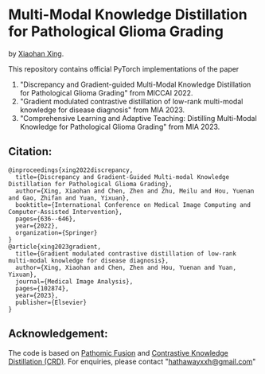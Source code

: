 # Multi-Modal Knowledge Distillation for Pathological Glioma Grading

by [Xiaohan Xing](https://hathawayxxh.github.io/).

This repository contains official PyTorch implementations of the paper 
1. "Discrepancy and Gradient-guided Multi-Modal Knowledge Distillation for Pathological Glioma Grading" from MICCAI 2022.
2. "Gradient modulated contrastive distillation of low-rank multi-modal knowledge for disease diagnosis" from MIA 2023.
3. "Comprehensive Learning and Adaptive Teaching: Distilling Multi-Modal Knowledge for Pathological Glioma Grading" from MIA 2023.

## Citation:
```
@inproceedings{xing2022discrepancy,
  title={Discrepancy and Gradient-Guided Multi-modal Knowledge Distillation for Pathological Glioma Grading},
  author={Xing, Xiaohan and Chen, Zhen and Zhu, Meilu and Hou, Yuenan and Gao, Zhifan and Yuan, Yixuan},
  booktitle={International Conference on Medical Image Computing and Computer-Assisted Intervention},
  pages={636--646},
  year={2022},
  organization={Springer}
}
@article{xing2023gradient,
  title={Gradient modulated contrastive distillation of low-rank multi-modal knowledge for disease diagnosis},
  author={Xing, Xiaohan and Chen, Zhen and Hou, Yuenan and Yuan, Yixuan},
  journal={Medical Image Analysis},
  pages={102874},
  year={2023},
  publisher={Elsevier}
}
```


## Acknowledgement:
The code is based on [Pathomic Fusion](https://github.com/mahmoodlab/PathomicFusion) and 
[Contrastive Knowledge Distillation (CRD)](https://github.com/HobbitLong/RepDistiller). For enquiries, please contact "hathawayxxh@gmail.com" 

